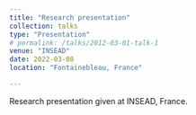 ```yaml
---
title: "Research presentation"
collection: talks
type: "Presentation"
# permalink: /talks/2012-03-01-talk-1
venue: "INSEAD"
date: 2022-03-08
location: "Fontainebleau, France"

---
```


Research presentation given at INSEAD, France.
